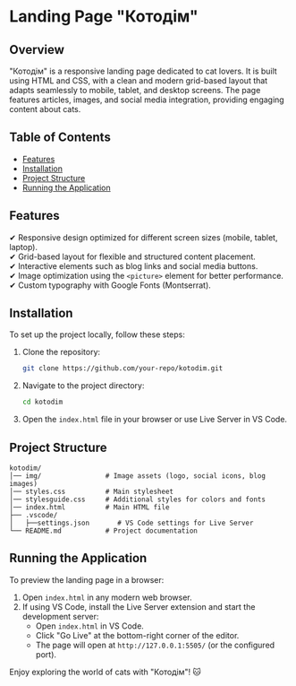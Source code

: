 # Landing Page "Котодім"

## Overview  

"Котодім" is a responsive landing page dedicated to cat lovers. It is built using HTML and CSS, with a clean and modern grid-based layout that adapts seamlessly to mobile, tablet, and desktop screens. The page features articles, images, and social media integration, providing engaging content about cats.  

## Table of Contents  
- [Features](#features)  
- [Installation](#installation)  
- [Project Structure](#project-structure)  
- [Running the Application](#running-the-application)  

## Features  
✔ Responsive design optimized for different screen sizes (mobile, tablet, laptop).  
✔ Grid-based layout for flexible and structured content placement.  
✔ Interactive elements such as blog links and social media buttons.  
✔ Image optimization using the `<picture>` element for better performance.  
✔ Custom typography with Google Fonts (Montserrat).  

## Installation  

To set up the project locally, follow these steps:  

1. Clone the repository:  
   ```bash
   git clone https://github.com/your-repo/kotodim.git
   ```
2. Navigate to the project directory:  
   ```bash
   cd kotodim
   ```
3. Open the `index.html` file in your browser or use Live Server in VS Code.  

## Project Structure  

```
kotodim/
│── img/                # Image assets (logo, social icons, blog images)
│── styles.css          # Main stylesheet
│── stylesguide.css     # Additional styles for colors and fonts
│── index.html          # Main HTML file
├── .vscode/
│   ├──settings.json       # VS Code settings for Live Server
└── README.md           # Project documentation
```

## Running the Application  

To preview the landing page in a browser:  

1. Open `index.html` in any modern web browser.  
2. If using VS Code, install the Live Server extension and start the development server:  
   - Open `index.html` in VS Code.  
   - Click "Go Live" at the bottom-right corner of the editor.  
   - The page will open at `http://127.0.0.1:5505/` (or the configured port).  

Enjoy exploring the world of cats with "Котодім"! 🐱

